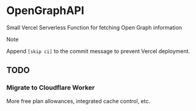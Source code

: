 # OpenGraphAPI
Small Vercel Serverless Function for fetching Open Graph information

> [!NOTE]
Append `[skip ci]` to the commit message to prevent Vercel deployment.

## TODO
### Migrate to Cloudflare Worker
More free plan allowances, integrated cache control, etc.
